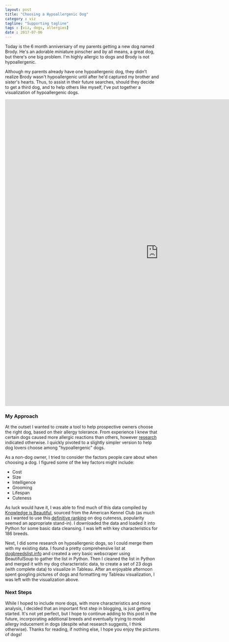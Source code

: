 ```yaml
---
layout: post
title: "Choosing a Hypoallergenic Dog"
category : viz
tagline: "Supporting tagline"
tags : [viz, dogs, allergies]
date : 2017-07-06
---
```


<p class="intro"><span class="dropcap">T</span>oday is the 6 month anniversary of my parents getting a new dog named Brody. He's an adorable miniature pinscher and by all means, a great dog, but there's one big problem. I'm highly allergic to dogs and Brody is not hypoallergenic.</p>

Although my parents already have one hypoallergenic dog, they didn't realize Brody wasn't hypoallergenic until after he'd captured my brother and sister's hearts. Thus, to assist in their future searches, should they decide to get a third dog, and to help others like myself, I've put together a visualization of hypoallergenic dogs.

<iframe
  style="border: 0px;"
  src="https://public.tableau.com/shared/5B6MHZD8X?:display_count=yes"
  scrolling="no"
  width="1000px"
  height="1000px">
</iframe>

### My Approach

At the outset I wanted to create a tool to help prospective owners choose the right dog, based on their allergy tolerance. From experience I knew that certain dogs caused more allergic reactions than others, however [research][studylink] indicated otherwise. I quickly pivoted to a slightly simpler version to help dog lovers choose among "hypoallergenic" dogs.

As a non-dog owner, I tried to consider the factors people care about when choosing a dog. I figured some of the key factors might include:

* Cost
* Size
* Intelligence
* Grooming
* Lifespan
* Cuteness

As luck would have it, I was able to find much of this data compiled by [Knowledge is Beautiful][bestinshow], sourced from the American Kennel Club (as much as I wanted to use this [definitive ranking][puppers] on dog cuteness, popularity seemed an appropriate stand-in). I downloaded the data and loaded it into Python for some basic data cleansing. I was left with key characteristics for 186 breeds.

Next, I did some research on hypoallergenic dogs, so I could merge them with my existing data. I found a pretty comprehensive list at [dogbreedslist.info][hypos] and created a very basic webscraper using BeautifulSoup to gather the list in Python. Then I cleaned the list in Python and merged it with my dog characteristic data, to create a set of 23 dogs (with complete data) to visualize in Tableau. After an enjoyable afternoon spent googling pictures of dogs and formatting my Tableau visualization, I was left with the visualization above.

### Next Steps

While I hoped to include more dogs, with more characteristics and more analysis, I decided that an important first step in blogging, is just getting started. It's not yet perfect, but I hope to continue adding to this post in the future, incorporating additional breeds and eventually trying to model allergy inducement in dogs (despite what research suggests, I think otherwise). Thanks for reading, if nothing else, I hope you enjoy the pictures of dogs!


[studylink]: https://well.blogs.nytimes.com/2011/07/11/the-myth-of-the-allergy-free-dog/
[puppers]: https://www.buzzfeed.com/kaelintully/sorry-guys-this-was-really-hard?utm_term=.ksD6orzqq#.bhMJ1K4ee
[bestinshow]: https://docs.google.com/spreadsheets/d/1l_HfF5EaN-QgnLc2UYdCc7L2CVrk0p3VdGB1godOyhk/edit#gid=20
[hypos]: http://www.dogbreedslist.info/hypoallergenic-dog-breeds/list_14_1.html#.WV6xOBMrLq0
